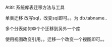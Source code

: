Atitit 系统库表迁移方法与工具

单表迁移
改写sql，改变sql即可。。为 db.tabname..


多个分表如何单个个迁移到另外一个库

使用视图改变引用。。迁移一个改变一个视图即可。。
